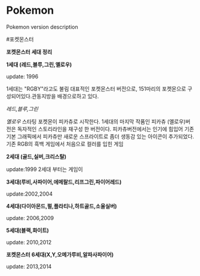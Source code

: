 # Pokemon
Pokemon version description


#포켓몬스터

**포켓몬스터 세대 정리**

**1세대 (레드,블루,그린,옐로우)**

update: 1996

1세대는 "RGBY"라고도 불림
대표적인 포켓몬스터 버전으로, 151마리의 포켓몬으로 구성되어있다.관동지방을 배경으로하고 있다.

*레드,블루,그린*


*옐로우* 스타팅 포켓몬이 피카츄로 시작한다.
1세대의 마지막 작품인 피카츄 (옐로우)버전은 독자적인 스토리라인을 재구성 한 버전이다. 피카츄버전에서는 인기에 힘입어 기존 기본 그래픽에서 피카츄만 새로운 스프라이트로 좀더 생동감 있는 아이콘이 추가되었다.
기존 RGB의 흑백 게임에서 처음으로 컬러를 입힌 게임 




**2세대 (골드,실버,크리스탈)**

update:1999
2세대 부터는 게임이 




**3세대(루비,사파이어,에메랄드,리프그린,파이어레드)**

update:2002,2004





**4세대(다이아몬드,펄,플라티나,하트골드,소울실버)**

update: 2006,2009





**5세대(블랙,화이트)**

update: 2010,2012





**포켓몬스터 6세대(X,Y,오메가루비,알파사파이어)** 

update: 2013,2014




